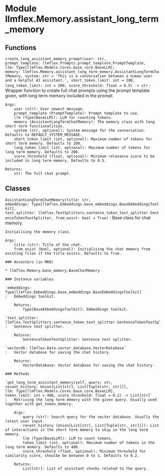 Module llmflex.Memory.assistant_long_term_memory
================================================

Functions
---------

    
`create_long_assistant_memory_prompt(user: str, prompt_template: llmflex.Prompts.prompt_template.PromptTemplate, llm: Type[llmflex.Models.Cores.base_core.BaseLLM], memory: llmflex.Memory.assistant_long_term_memory.AssistantLongTermChatMemory, system: str = 'This is a conversation between a human user and a helpful AI assistant.', short_token_limit: int = 200, long_token_limit: int = 200, score_threshold: float = 0.5) ‑> str`
:   Wrapper function to create full chat prompts using the prompt template given, with long term memory included in the prompt. 
    
    Args:
        user (str): User newest message.
        prompt_template (PromptTemplate): Prompt template to use.
        llm (Type[BaseLLM]): LLM for counting tokens.
        memory (AssistantLongTermChatMemory): The memory class with long short term functionalities.
        system (str, optional): System message for the conversation. Defaults to DEFAULT_SYSTEM_MESSAGE.
        short_token_limit (int, optional): Maximum number of tokens for short term memory. Defaults to 200.
        long_token_limit (int, optional): Maximum number of tokens for long term memory. Defaults to 200.
        score_threshold (float, optional): Minimum relevance score to be included in long term memory. Defaults to 0.5.
    
    Returns:
        str: The full chat prompt.

Classes
-------

`AssistantLongTermChatMemory(title: str, embeddings: Type[llmflex.Embeddings.base_embeddings.BaseEmbeddingsToolkit], text_splitter: llmflex.TextSplitters.sentence_token_text_splitter.SentenceTokenTextSplitter, from_exist: bool = True)`
:   Base class for chat memory.
        
    
    Initialising the memory class.
    
    Args:
        title (str): Title of the chat.
        from_exist (bool, optional): Initialising the chat memory from existing files if the title exists. Defaults to True.

    ### Ancestors (in MRO)

    * llmflex.Memory.base_memory.BaseChatMemory

    ### Instance variables

    `embeddings: Type[llmflex.Embeddings.base_embeddings.BaseEmbeddingsToolkit]`
    :   Embeddings toolkit.
        
        Returns:
            Type[BaseEmbeddingsToolkit]: Embeddings toolkit.

    `text_splitter: llmflex.TextSplitters.sentence_token_text_splitter.SentenceTokenTextSplitter`
    :   Sentence text splitter.
        
        Returns:
            SentenceTokenTextSplitter: Sentence text splitter.

    `vectordb: llmflex.Data.vector_database.VectorDatabase`
    :   Vector database for saving the chat history.
        
        Returns:
            VectorDatabase: Vector database for saving the chat history.

    ### Methods

    `get_long_term_assistant_memory(self, query: str, recent_history: Union[List[str], List[Tuple[str, str]]], llm: Type[llmflex.Models.Cores.base_core.BaseLLM], token_limit: int = 400, score_threshold: float = 0.2) ‑> List[str]`
    :   Retriving the long term memory with the given query. Usually used together with get_token_memory.
        
        Args:
            query (str): Search query for the vector database. Usually the latest user input.
            recent_history (Union[List[str], List[Tuple[str, str]]]): List of interactions in the short term memory to skip in the long term memory.
            llm (Type[BaseLLM]): LLM to count tokens.
            token_limit (int, optional): Maximum number of tokens in the long term memory. Defaults to 400.
            score_threshold (float, optional): Minimum threshold for similarity score, shoulbe be between 0 to 1. Defaults to 0.2.
        
        Returns:
            List[str]: List of assistant chunks related to the query.